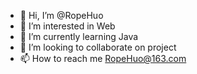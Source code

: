 - 👋 Hi, I’m @RopeHuo
- 👀 I’m interested in Web
- 🌱 I’m currently learning Java
- 💞️ I’m looking to collaborate on project
- 📫 How to reach me RopeHuo@163.com

<!---
RopeHuo/RopeHuo is a ✨ special ✨ repository because its `README.md` (this file) appears on your GitHub profile.
You can click the Preview link to take a look at your changes.
--->
